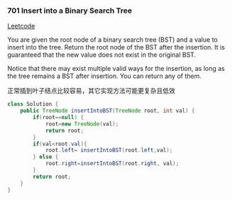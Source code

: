 ### 701 Insert into a Binary Search Tree

[Leetcode](https://leetcode.com/problems/insert-into-a-binary-search-tree/)

You are given the root node of a binary search tree (BST) and a value to insert into the tree. Return the root node of the BST after the insertion. It is guaranteed that the new value does not exist in the original BST.

Notice that there may exist multiple valid ways for the insertion, as long as the tree remains a BST after insertion. You can return any of them.

正常插到叶子结点比较容易，其它实现方法可能更复杂且低效

```java
class Solution {
    public TreeNode insertIntoBST(TreeNode root, int val) {
        if(root==null) {
            root=new TreeNode(val);
            return root;
        }
        if(val<root.val){
            root.left= insertIntoBST(root.left,val);
        } else {
            root.right=insertIntoBST(root.right, val);
        }
        return root;
    } 
}
```